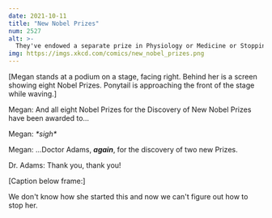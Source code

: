 ```yaml
---
date: 2021-10-11
title: "New Nobel Prizes"
num: 2527
alt: >-
  They've endowed a separate prize in Physiology or Medicine or Stopping Dr. Adams.
img: https://imgs.xkcd.com/comics/new_nobel_prizes.png
---
```

[Megan stands at a podium on a stage, facing right. Behind her is a screen showing eight Nobel Prizes. Ponytail is approaching the front of the stage while waving.]

Megan: And all eight Nobel Prizes for the Discovery of New Nobel Prizes have been awarded to...

Megan: *\*sigh\**

Megan: ...Doctor Adams, ***again***, for the discovery of two new Prizes.

Dr. Adams: Thank you, thank you!

[Caption below frame:]

We don't know how she started this and now we can't figure out how to stop her.
